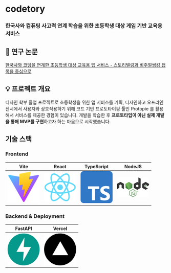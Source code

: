 # codetory
### 한국사와 컴퓨팅 사고력 연계 학습을 위한 초등학생 대상 게임 기반 교육용 서비스

## 🔗 연구 논문
[한국사와 코딩을 연계한 초등학생 대상 교육용 앱 서비스 - 스토리텔링과 비주얼씽킹 접목을 중심으로](https://www.dbpia.co.kr/journal/articleDetail?nodeId=NODE11444894)

## 💡 프로젝트 개요
디자인 학부 졸업 프로젝트로 초등학생을 위한 앱 서비스를 기획, 디자인하고 오프라인 전시에서 사용자와 상호작용하기 위해 코드 기반 프로토타이핑 툴인 Protopie 를 활용해서 서비스를 제공한 경험이 있습니다. 개발을 학습한 후 **프로토타입이 아닌 실제 개발을 통해 MVP를 구현**하고자 하는 마음으로 시작했습니다.

## 기술 스택
### Frontend
|Vite|React|TypeScript|NodeJS|
|:--------:|:--------:|:--------:|:------:|
|<img src="assets/vite.svg" width="100" />|<img src="assets/react.png" width="100" />|<img src="assets/ts.png" width="100" />|<img src="assets/nodejs.png" width="100" />|

### Backend & Deployment
|FastAPI|Vercel|
|:--------:|:--------:|
|<img src="assets/fastapi.svg" width="100" />|<img src="assets/vercel.png" width="100" />|
